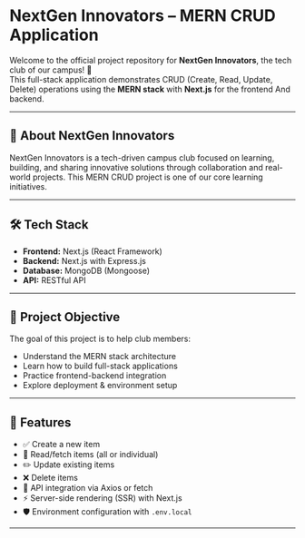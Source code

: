 # NextGen Innovators – MERN CRUD Application

Welcome to the official project repository for **NextGen Innovators**, the tech club of our campus! 🚀  
This full-stack application demonstrates CRUD (Create, Read, Update, Delete) operations using the **MERN stack** with **Next.js** for the frontend And backend.

---

## 🧠 About NextGen Innovators

NextGen Innovators is a tech-driven campus club focused on learning, building, and sharing innovative solutions through collaboration and real-world projects. This MERN CRUD project is one of our core learning initiatives.

---

## 🛠 Tech Stack

- **Frontend:** Next.js (React Framework)
- **Backend:** Next.js with Express.js
- **Database:** MongoDB (Mongoose)
- **API:** RESTful API
 
---

## 📌 Project Objective

The goal of this project is to help club members:

- Understand the MERN stack architecture
- Learn how to build full-stack applications
- Practice frontend-backend integration
- Explore deployment & environment setup

---

## 🚀 Features

- ✅ Create a new item
- 📄 Read/fetch items (all or individual)
- ✏️ Update existing items
- ❌ Delete items
- 🔗 API integration via Axios or fetch
- ⚡ Server-side rendering (SSR) with Next.js
- 🛡 Environment configuration with `.env.local`

---
